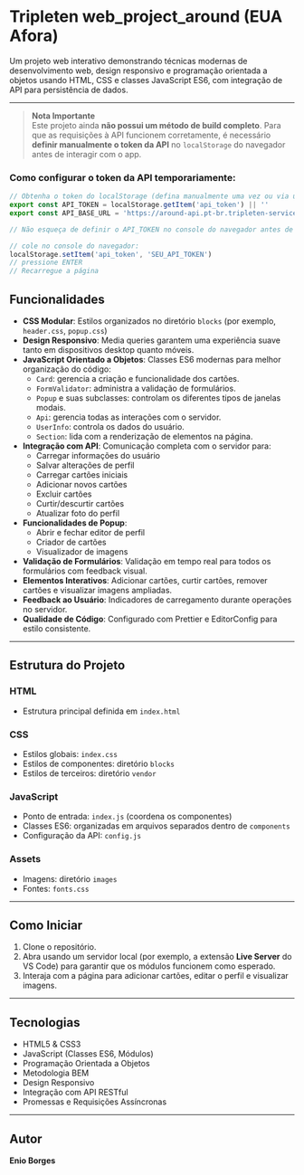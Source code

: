 # Tripleten web_project_around (EUA Afora)

Um projeto web interativo demonstrando técnicas modernas de desenvolvimento web, design responsivo e programação orientada a objetos usando HTML, CSS e classes JavaScript ES6, com integração de API para persistência de dados.

---

> **Nota Importante**  
> Este projeto ainda **não possui um método de build completo**. Para que as requisições à API funcionem corretamente, é necessário **definir manualmente o token da API** no `localStorage` do navegador antes de interagir com o app.

### Como configurar o token da API temporariamente:

```js
// Obtenha o token do localStorage (defina manualmente uma vez ou via um script de configuração)
export const API_TOKEN = localStorage.getItem('api_token') || ''
export const API_BASE_URL = 'https://around-api.pt-br.tripleten-services.com/v1'

// Não esqueça de definir o API_TOKEN no console do navegador antes de usar o app

// cole no console do navegador:
localStorage.setItem('api_token', 'SEU_API_TOKEN')
// pressione ENTER
// Recarregue a página
```

## Funcionalidades

-   **CSS Modular**: Estilos organizados no diretório `blocks` (por exemplo, `header.css`, `popup.css`)
-   **Design Responsivo**: Media queries garantem uma experiência suave tanto em dispositivos desktop quanto móveis.
-   **JavaScript Orientado a Objetos**: Classes ES6 modernas para melhor organização do código:
    -   `Card`: gerencia a criação e funcionalidade dos cartões.
    -   `FormValidator`: administra a validação de formulários.
    -   `Popup` e suas subclasses: controlam os diferentes tipos de janelas modais.
    -   `Api`: gerencia todas as interações com o servidor.
    -   `UserInfo`: controla os dados do usuário.
    -   `Section`: lida com a renderização de elementos na página.
-   **Integração com API**: Comunicação completa com o servidor para:
    -   Carregar informações do usuário
    -   Salvar alterações de perfil
    -   Carregar cartões iniciais
    -   Adicionar novos cartões
    -   Excluir cartões
    -   Curtir/descurtir cartões
    -   Atualizar foto do perfil
-   **Funcionalidades de Popup**:
    -   Abrir e fechar editor de perfil
    -   Criador de cartões
    -   Visualizador de imagens
-   **Validação de Formulários**: Validação em tempo real para todos os formulários com feedback visual.
-   **Elementos Interativos**: Adicionar cartões, curtir cartões, remover cartões e visualizar imagens ampliadas.
-   **Feedback ao Usuário**: Indicadores de carregamento durante operações no servidor.
-   **Qualidade de Código**: Configurado com Prettier e EditorConfig para estilo consistente.

---

## Estrutura do Projeto

### HTML

-   Estrutura principal definida em `index.html`

### CSS

-   Estilos globais: `index.css`
-   Estilos de componentes: diretório `blocks`
-   Estilos de terceiros: diretório `vendor`

### JavaScript

-   Ponto de entrada: `index.js` (coordena os componentes)
-   Classes ES6: organizadas em arquivos separados dentro de `components`
-   Configuração da API: `config.js`

### Assets

-   Imagens: diretório `images`
-   Fontes: `fonts.css`

---

## Como Iniciar

1. Clone o repositório.
2. Abra usando um servidor local (por exemplo, a extensão **Live Server** do VS Code) para garantir que os módulos funcionem como esperado.
3. Interaja com a página para adicionar cartões, editar o perfil e visualizar imagens.

---

## Tecnologias

-   HTML5 & CSS3
-   JavaScript (Classes ES6, Módulos)
-   Programação Orientada a Objetos
-   Metodologia BEM
-   Design Responsivo
-   Integração com API RESTful
-   Promessas e Requisições Assíncronas

---

## Autor

**Enio Borges**
